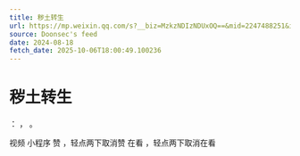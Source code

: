 ```yaml
---
title: 秽土转生
url: https://mp.weixin.qq.com/s?__biz=MzkzNDIzNDUxOQ==&mid=2247488251&idx=2&sn=b65755fea33f0af1dc94e3e005effbc3
source: Doonsec's feed
date: 2024-08-18
fetch_date: 2025-10-06T18:00:49.100236
---
```


# 秽土转生

：
，
。

视频
小程序
赞
，轻点两下取消赞
在看
，轻点两下取消在看